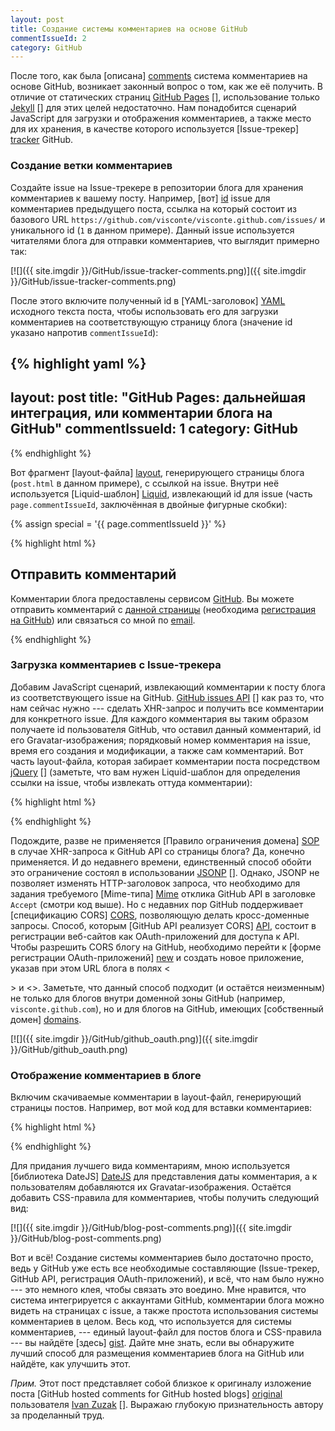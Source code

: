 ```yaml
---
layout: post
title: Создание системы комментариев на основе GitHub
commentIssueId: 2
category: GitHub
---
```


После того, как была [описана] [comments] система комментариев на
основе GitHub, возникает законный вопрос о том, как же её получить. В
отличие от статических страниц [GitHub Pages] [], использование только
[Jekyll] [] для этих целей недостаточно. Нам понадобится сценарий
JavaScript для загрузки и отображения комментариев, а также место для
их хранения, в качестве которого используется [Issue-трекер] [tracker]
GitHub.

[comments]: /GitHub/2011/12/09/github-hosted-comments-features.html
[GitHub Pages]: http://pages.github.com/
[Jekyll]: https://github.com/mojombo/jekyll
[tracker]: https://github.com/blog/411-github-issue-tracker

<!--more-->

### Создание ветки комментариев

Создайте issue на Issue-трекере в репозитории блога для хранения
комментариев к вашему посту. Например, [вот] [id] issue для
комментариев предыдущего поста, ссылка на который состоит из базового
URL `https://github.com/visconte/visconte.github.com/issues/` и
уникального id (`1` в данном примере). Данный issue используется
читателями блога для отправки комментариев, что выглядит примерно так:

[![]({{ site.imgdir }}/GitHub/issue-tracker-comments.png)]({{ site.imgdir }}/GitHub/issue-tracker-comments.png)

После этого включите полученный id в [YAML-заголовок] [YAML] исходного
текста поста, чтобы использовать его для загрузки комментариев на
соответствующую страницу блога (значение id указано напротив
`commentIssueId`):

[id]: https://github.com/visconte/visconte.github.com/issues/1
[YAML]: https://github.com/mojombo/jekyll/wiki/YAML-Front-Matter

{% highlight yaml %}
---
layout: post
title: "GitHub Pages: дальнейшая интеграция, или комментарии блога на GitHub"
commentIssueId: 1
category: GitHub
---
{% endhighlight %}

Вот фрагмент [layout-файла] [layout], генерирующего страницы блога
(`post.html` в данном примере), с ссылкой на issue. Внутри неё
используется [Liquid-шаблон] [Liquid], извлекающий id для issue (часть
`page.commentIssueId`, заключённая в двойные фигурные скобки):

[layout]: https://github.com/mojombo/jekyll/wiki/Usage
[Liquid]: https://github.com/mojombo/jekyll/wiki/Liquid-Extensions

{% assign special = '{{ page.commentIssueId }}' %}

{% highlight html %}
<div id="comments">
  <h2>Отправить комментарий</h2>
  <p>
    Комментарии блога предоставлены сервисом
    <a href="https://github.com/">GitHub</a>.
    Вы можете отправить комментарий с
    <a href="https://github.com/visconte/visconte.github.com/issues/{{ special }}#discussion_bucket">данной страницы</a>
    (необходима <a href="https://github.com/signup/free">регистрация на GitHub</a>)
    или связаться со мной по
    <a href="" class="user-email">email</a>.
  </p>
</div>
{% endhighlight %}

### Загрузка комментариев с Issue-трекера

Добавим JavaScript сценарий, извлекающий комментарии к посту блога из
соответствующего issue на GitHub. [GitHub issues API] [] как раз то,
что нам сейчас нужно --- сделать XHR-запрос и получить все комментарии
для конкретного issue. Для каждого комментария вы таким образом
получаете id пользователя GitHub, что оставил данный комментарий, id
его Gravatar-изображения; порядковый номер комментария на issue, время
его создания и модификации, а также сам комментарий. Вот часть
layout-файла, которая забирает комментарии поста посредством [jQuery]
[] (заметьте, что вам нужен Liquid-шаблон для определения ссылки на
issue, чтобы извлекать оттуда комментарии):

[GitHub issues API]: http://developer.github.com/v3/issues/
[jQuery]: http://api.jquery.com/jQuery.ajax/

{% highlight html %}
<script type="text/javascript" src="http://ajax.googleapis.com/ajax/libs/jquery/1/jquery.min.js"></script>

<script type="text/javascript">
$.ajax('https://api.github.com/repos/visconte/visconte.github.com/issues/\
{{ special }}/comments', {
    dataType: 'json',
    headers: {Accept: 'application/vnd.github.html+json'},
    success: function(comments) {
        loadComments(comments);
    }
})
</script>
{% endhighlight %}

Подождите, разве не применяется [Правило ограничения домена] [SOP] в
случае XHR-запроса к GitHub API со страницы блога? Да, конечно
применяется. И до недавнего времени, единственный способ обойти это
ограничение состоял в использовании [JSONP] []. Однако, JSONP не
позволяет изменять HTTP-заголовок запроса, что необходимо для задания
требуемого [Mime-типа] [Mime] отклика GitHub API в заголовке `Accept`
(смотри код выше). Но с недавних пор GitHub поддерживает
[спецификацию CORS] [CORS], позволяющую делать кросс-доменные запросы.
Способ, которым [GitHub API реализует CORS] [API], состоит в
регистрации веб-сайтов как OAuth-приложений для доступа к API. Чтобы
разрешить CORS блогу на GitHub, необходимо перейти к
[форме регистрации OAuth-приложений] [new] и создать новое приложение,
указав при этом URL блога в полях <<Main URL>> и <<Callback URL>>.
Заметьте, что данный способ подходит (и остаётся неизменным) не только
для блогов внутри доменной зоны GitHub (например,
`visconte.github.com`), но и для блогов на GitHub, имеющих
[собственный домен] [domains].

[SOP]: http://ru.wikipedia.org/wiki/Правило_ограничения_домена
[JSONP]: http://en.wikipedia.org/wiki/JSONP
[Mime]: http://developer.github.com/v3/mime/
[CORS]: http://www.w3.org/TR/cors/
[API]: http://developer.github.com/v3/#cross-origin-resource-sharing
[new]: https://github.com/settings/applications/new
[domains]: http://pages.github.com/#custom_domains

[![]({{ site.imgdir }}/GitHub/github_oauth.png)]({{ site.imgdir }}/GitHub/github_oauth.png)

### Отображение комментариев в блоге

Включим скачиваемые комментарии в layout-файл, генерирующий страницы
постов. Например, вот мой код для вставки комментариев:

{% highlight html %}
<script type="text/javascript" src="http://datejs.googlecode.com/svn/trunk/build/date-ru-RU.js"></script>

<script>
function loadComments(comments) {
    for (var i=0; i<comments.length; i++) {
        var cuser = comments[i].user.login;
        var cuserlink = 'https://www.github.com/' + cuser;
        var clink = 'https://github.com/visconte/visconte.github.com/issues/\
{{ page.commentIssueId }}#issuecomment-' + comments[i].id;
        var cbody = comments[i].body_html;
        var cavatarlink = comments[i].user.avatar_url;
        var cdate = Date.parse(comments[i].created_at).toString("MMMM d, yyyy HH:mm");

        $('#comments').append('\
<div class="comment">\
  <div class="cmeta">\
    <p class="author">\
      <span class="gravatar"><img height="20" width="20" src="' + cavatarlink + '"></span>\
      <strong><a href="' + cuserlink + '">' + cuser + '</a></strong> \
      <a href="' + clink + '">комментирует</a>\
    </p>\
    <p class="date"><a href="' + clink + '">' + cdate + '</a> <span class="icon"></span></p>\
  </div>\
  <div class="body">' + cbody + '</div>\
</div>')
    }
};
</script>
{% endhighlight %}

Для придания лучшего вида комментариям, мною используется
[библиотека DateJS] [DateJS] для представления даты комментария, а к
пользователям добавляются их Gravatar-изображения. Остаётся добавить
CSS-правила для комментариев, чтобы получить следующий вид:

[DateJS]: http://www.datejs.com/

[![]({{ site.imgdir }}/GitHub/blog-post-comments.png)]({{ site.imgdir }}/GitHub/blog-post-comments.png)

Вот и всё! Создание системы комментариев было достаточно просто, ведь
у GitHub уже есть все необходимые составляющие (Issue-трекер, GitHub
API, регистрация OAuth-приложений), и всё, что нам было нужно --- это
немного клея, чтобы связать это воедино. Мне нравится, что система
интегрируется с аккаунтами GitHub, комментарии блога можно видеть на
страницах с issue, а также простота использования системы комментариев
в целом. Весь код, что используется для системы комментариев, ---
единый layout-файл для постов блога и CSS-правила --- вы найдёте
[здесь] [gist]. Дайте мне знать, если вы обнаружите лучший способ для
размещения комментариев блога на GitHub или найдёте, как улучшить
этот.

[gist]: https://gist.github.com/2595062

*Прим.* Этот пост представляет собой близкое к оригиналу изложение
поста [GitHub hosted comments for GitHub hosted blogs] [original]
пользователя [Ivan Zuzak] []. Выражаю глубокую признательность автору
за проделанный труд.

[original]: http://ivanzuzak.info/2011/02/18/github-hosted-comments-for-github-hosted-blogs.html
[Ivan Zuzak]: http://ivanzuzak.info/
